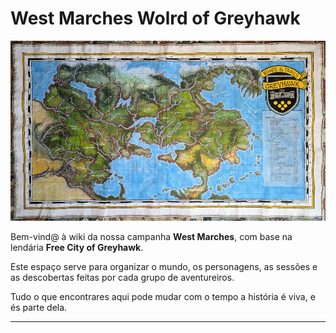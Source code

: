 
# ️West Marches  Wolrd of Greyhawk

![Greyhawk](assets/location/world_of_greyhawk.jpg)

Bem-vind@ à wiki da nossa campanha **West Marches**, com base na lendária **Free City of Greyhawk**.

Este espaço serve para organizar o mundo, os personagens, as sessões e as descobertas feitas por cada grupo de aventureiros.

Tudo o que encontrares aqui pode mudar com o tempo  a história é viva, e és parte dela.

---




















